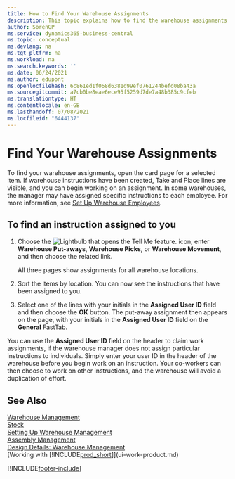 ```yaml
---
title: How to Find Your Warehouse Assignments
description: This topic explains how to find the warehouse assignments assigned to you on the Item Card page when instructions have been created for you.
author: SorenGP
ms.service: dynamics365-business-central
ms.topic: conceptual
ms.devlang: na
ms.tgt_pltfrm: na
ms.workload: na
ms.search.keywords: ''
ms.date: 06/24/2021
ms.author: edupont
ms.openlocfilehash: 6c861ed1f068d6381d99ef0761244befd08ba43a
ms.sourcegitcommit: a7cb0be8eae6ece95f5259d7de7a48b385c9cfeb
ms.translationtype: HT
ms.contentlocale: en-GB
ms.lasthandoff: 07/08/2021
ms.locfileid: "6444137"
---
```

# <a name="find-your-warehouse-assignments"></a>Find Your Warehouse Assignments
To find your warehouse assignments, open the card page for a selected item. If warehouse instructions have been created, Take and Place lines are visible, and you can begin working on an assignment. In some warehouses, the manager may have assigned specific instructions to each employee. For more information, see [Set Up Warehouse Employees](warehouse-how-to-set-up-warehouse-employees.md).

## <a name="to-find-an-instruction-assigned-to-you"></a>To find an instruction assigned to you  
1.  Choose the ![Lightbulb that opens the Tell Me feature.](media/ui-search/search_small.png "Tell me what you want to do") icon, enter **Warehouse Put-aways**, **Warehouse Picks**, or **Warehouse Movement**, and then choose the related link.

    All three pages show assignments for all warehouse locations.  

2. Sort the items by location. You can now see the instructions that have been assigned to you.  
3. Select one of the lines with your initials in the **Assigned User ID** field and then choose the **OK** button. The put-away assignment then appears on the page, with your initials in the **Assigned User ID** field on the **General** FastTab.  

You can use the **Assigned User ID** field on the header to claim work assignments, if the warehouse manager does not assign particular instructions to individuals. Simply enter your user ID in the header of the warehouse before you begin work on an instruction. Your co-workers can then choose to work on other instructions, and the warehouse will avoid a duplication of effort.  

## <a name="see-also"></a>See Also  
[Warehouse Management](warehouse-manage-warehouse.md)  
[Stock](inventory-manage-inventory.md)  
[Setting Up Warehouse Management](warehouse-setup-warehouse.md)     
[Assembly Management](assembly-assemble-items.md)    
[Design Details: Warehouse Management](design-details-warehouse-management.md)  
[Working with [!INCLUDE[prod_short](includes/prod_short.md)]](ui-work-product.md) 


[!INCLUDE[footer-include](includes/footer-banner.md)]
